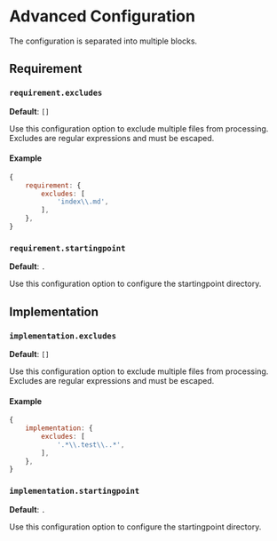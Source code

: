 # Advanced Configuration

The configuration is separated into multiple blocks.

## Requirement

### `requirement.excludes`

**Default**: `[]`

Use this configuration option to exclude multiple files from processing. Excludes are regular expressions and must be escaped.

#### Example

```js
{
    requirement: {
        excludes: [
            'index\\.md',
        ],
    },
}
```

### `requirement.startingpoint`

**Default**: `.`

Use this configuration option to configure the startingpoint directory.

## Implementation

### `implementation.excludes`

**Default**: `[]`

Use this configuration option to exclude multiple files from processing. Excludes are regular expressions and must be escaped.

#### Example

```js
{
    implementation: {
        excludes: [
            '.*\\.test\\..*',
        ],
    },
}
```


### `implementation.startingpoint`

**Default**: `.`

Use this configuration option to configure the startingpoint directory.
